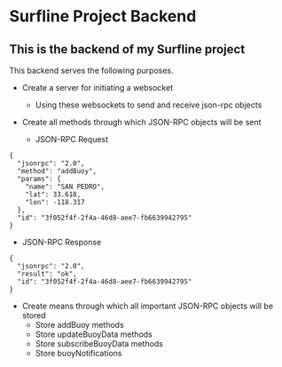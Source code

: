 # Surfline Project Backend

## This is the backend of my Surfline project

This backend serves the following purposes.

* Create a server for initiating a websocket
  * Using these websockets to send and receive json-rpc objects

* Create all methods through which JSON-RPC objects will be sent
  * JSON-RPC Request
```
{
  "jsonrpc": "2.0",
  "method": "addBuoy",
  "params": {
    "name": "SAN PEDRO",
    "lat": 33.618,
    "lon": -118.317
  },
  "id": "3f052f4f-2f4a-46d8-aee7-fb6639942795"
}
```
  * JSON-RPC Response
```
{
  "jsonrpc": "2.0",
  "result": "ok",
  "id": "3f052f4f-2f4a-46d8-aee7-fb6639942795"
}
````

* Create means through which all important JSON-RPC objects will be stored
  * Store addBuoy methods
  * Store updateBuoyData methods
  * Store subscribeBuoyData methods
  * Store buoyNotifications
